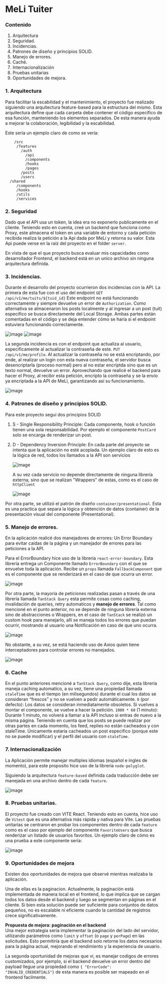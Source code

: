 # MeLi Tuiter

### Contenido
 1. Arquitectura
 2. Seguridad.
 3. Incidencias.
 4. Patrones de diseño y principios SOLID.
 5. Manejo de errores.
 6. Caché.
 7. Internacionalización
 8. Pruebas unitarias
 9. Oportunidades de mejora.

### 1. Arquitectura
Para facilitar la escabilidad y el mantenimiento, el proyecto fue realizado siguiendo una arquitectura feature-based para la estructura del mismo. Esta arquitectura define que cada carpeta debe contener el código específico de esa función, manteniendo los elementos separados. De esta manera ayuda a mejorar la colaboración, legibilidad y la escabilidad.

Este sería un ejemplo claro de como se vería:

        /src
         /features
           /auth
	         /api
	         /components
	         /hooks
	         /pages
           /posts
           /users
      /shared
         /components
         /hooks
         /utils
         /services

### 2. Seguridad
Dado que el API usa un token, la idea era no exponerlo publicamente en el cliente. Teniendo esto en cuenta, creé un backend que funciona como Proxy, este almacena el token en una variable de entorno y cada petición recibida realiza la petición a la Api dada por MeLi y retorna su valor.
Esta Api puede verse en la raíz del proyecto en el folder `server`. 

En vista de que el que proyecto busca evaluar mis capacidades como desarrollador Frontend, el backend está en un unico archivo sin ninguna arquitectura definida. 

### 3.  Incidencias.
Durante el desarrollo del proyecto ocurrieron dos incidencias con la API. 
La primera de esta fue con el uso del endpoint `GET /api/v1/me/tuits/${tuid_id}` Este endpoint no está funcionando correctamente y siempre devuelve un error de `Authorization`. Como alternativa se almacenaron los posts localmente y al ingresar a un post (tuit) especifico se busca directamente del Local Storage. Ambas partes están comentadas en el código y se deja entender cómo se haría si el endpoint estuviera funcionando correctamente. 

![image](https://github.com/user-attachments/assets/611a12ac-b4ca-43dc-bd4d-e77e92c68193)
![image](https://github.com/user-attachments/assets/a8701298-a612-4d70-804f-d6e78f3fb29c)

La segunda incidencia es con el endpoint que actualiza al usuario, especificamente al actualizar la contraseña de este. 
`PUT /api/v1/me/profile`. Al actualizar la contraseña no se está encriptando, por ende, al realizar un login con esta nueva contraseña, el servidor busca desencriptarla (proceso normal) pero al no estar encriptda sino que es un texto normal, devuelve un error. Aprovechando que realicé el backend para hacer el Proxy, al recibir esta petición, encripto la contraseña y se la envío ya encriptada a la API de MeLi, garantizando así su funcionamiento. 

![image](https://github.com/user-attachments/assets/7c758d61-e940-4316-b2da-9264dfb0a509)

### 4. Patrones de diseño y principios SOLID.
Para este proyecto seguí dos principios SOLID

 1. S - Single Responsibility Principle: Cada componente, hook o función tienen una sola responsabilidad. Por ejemplo el componente `PostCard` solo se encarga de renderizar un post. 
 2. D - Dependency Inversion Principle: En cada parte del proyecto se intenta que la aplicación no esté acoplada. Un ejemplo claro de esto es la lógica de red, todos los llamados a la API son servicios

	 ![image](https://github.com/user-attachments/assets/60fb25fb-bba8-407c-a5ca-ae8a92b44545)
	
	A su vez cada servicio no depende directamente de ninguna librería externa, sino que se realizan "Wrappers" de estas,  como es el caso de `httpClient`

    ![image](https://github.com/user-attachments/assets/71ab7172-ed8d-4918-b66f-98d7f5dbc3b3)

Por otra parte, se utilizó el patrón de diseño `container/presentational`. Esta es una practica que separa la lógica y obtención de datos (container) de la presentación visual del componente (Presentational). 

### 5. Manejo de errores. 
En la aplicación realicé dos manejadores de errores: Un Error Boundary para evitar caídas de la página y un manejador de errores para las peticiones a la API. 

Para el ErrorBoundary hice uso de la librería `react-error-boundary`. Esta librería entrega un Componente llamado `ErrorBoundary` con el que se envuelve toda la aplicación. Recibe un `props` llamada `FallbackComponent` que es el componente que se renderizará en el caso de que ocurra un error. 

![image](https://github.com/user-attachments/assets/abd69d34-6bc2-4aa0-a6ee-e01a8b65dddf)

Por otra parte, la mayoría de peticiones realizadas pasan a través de una librería llamada `TanStack Query` esta permite cosas como caching, invalidación de queries, retry automaticos y **manejo de errores**. Tal como mencioné en el punto anterior, no se depende de ninguna librería externa sino de abstracciones o Wrappers, en el caso de `TanStack` se realizó un custom hook para manejarlo, allí se maneja todos los errores que puedan ocurrir, mostrando al usuario una Notificación en caso de que uno ocurra. 

![image](https://github.com/user-attachments/assets/49587f1a-b4c3-4d2e-b116-0c38b3077473)

No obstante, a su vez, se está haciendo uso de Axios quien tiene interceptadores para controlar errores no manejados. 

![image](https://github.com/user-attachments/assets/c4d1f310-bc87-4d17-9403-32e08a196456)

### 6. Cache
En el punto anteriores mencioné a `TanStack Query`, como dije, esta librería maneja caching automatico, a su vez, tiene una propiedad llamada `staleTime` que es el tiempo (en milisegundos)  durante el cual los datos se consideran “frescos”  y no se vuelven a pedir automáticamente. `0` (por defecto): Los datos se consideran inmediatamente obsoletos. Si vuelves a montar el componente, se vuelve a hacer la petición. `1000 * 60` (1 minuto):  Durante 1 minuto, no volverá a llamar a la API  incluso si entras de nuevo a la misma página. 
Teniendo en cuenta que los posts se puede realizar por otras partes en cada momento, los feed, replies no están cacheados y con staleTime. Únicamente estaría cacheados un post especifico (porque este no se puede modificar) y el perfil del usuario con `staleTime`. 

### 7. Internacionalización
La Aplicación permite manejar multiples idiomas (español e ingles de momento), para este proposito hice uso de la librería `node-polyglot`. 

Siguiendo la arquitectura `feature-based` definida cada traducción debe ser manejada en una archivo dentro de cada `feature`. 

![image](https://github.com/user-attachments/assets/aa06b611-e9ae-4e5a-9e2f-176aab3126c0)

### 8. Pruebas unitarias. 
El proyecto fue creado con VITE React. Teniendo esto en cuenta, hice uso de `Vitest` que es una alternativa más rápida y nativa para Vite. 
Las pruebas unitarias se centraron en probar los componentes dentro de cada `feature` como es el caso por ejemplo del componente `FavoriteUsers` que busca renderizar un listado de usuarios favoritos. Un ejemplo claro de cómo es una prueba a este componente sería: 

![image](https://github.com/user-attachments/assets/5ffaabf9-a99b-4097-8fd9-a17ae1bc7440)

### 9. Oportunidades de mejora
Existen dos oportunidades de mejora que observé mientras realizaba la aplicación. 

Una de ellas es la paginacion. Actualmente, la paginación está implementada de manera local en el frontend, lo que implica que se cargan todos los datos desde el backend y luego se segmentan en páginas en el cliente. Si bien esta solución puede ser suficiente para conjuntos de datos pequeños, no es escalable ni eficiente cuando la cantidad de registros crece significativamente.
 
 **Propuesta de mejora: paginación en el backend**  
Una mejor estrategia sería implementar la paginación del lado del servidor, utilizando parámetros como `limit`  y `offset` (o `page`  y `perPage`) en las solicitudes. Esto permitiría que el backend solo retorne los datos necesarios para la página actual, mejorando el rendimiento y la experiencia de usuario.

La segunda oportunidad de mejoras que vi, es manejar codigos de errores customizados, por ejemplo, si el backend devuelve un error dentro del payload llegue una propiedad como `{ "ErrorCode": "INVALID_CREDENTIALS"}` de esta manera es posible ser mapeado en el frontend facilmente. 


